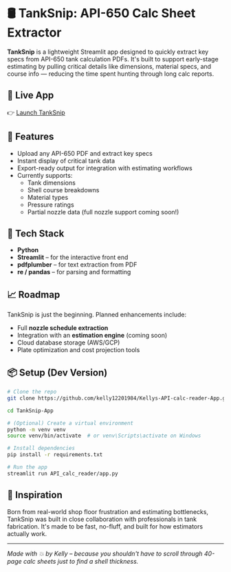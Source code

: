 # 🛢️ TankSnip: API-650 Calc Sheet Extractor

**TankSnip** is a lightweight Streamlit app designed to quickly extract key specs from API-650 tank calculation PDFs. It's built to support early-stage estimating by pulling critical details like dimensions, material specs, and course info — reducing the time spent hunting through long calc reports.

## 🚀 Live App  
👉 [Launch TankSnip](https://tanksnip.streamlit.app)

## 📂 Features

- Upload any API-650 PDF and extract key specs
- Instant display of critical tank data
- Export-ready output for integration with estimating workflows
- Currently supports:
  - Tank dimensions
  - Shell course breakdowns
  - Material types
  - Pressure ratings
  - Partial nozzle data (full nozzle support coming soon!)

## 🔧 Tech Stack

- **Python**
- **Streamlit** – for the interactive front end
- **pdfplumber** – for text extraction from PDF
- **re / pandas** – for parsing and formatting

## 📈 Roadmap

TankSnip is just the beginning. Planned enhancements include:

- Full **nozzle schedule extraction**
- Integration with an **estimation engine** (coming soon)
- Cloud database storage (AWS/GCP)
- Plate optimization and cost projection tools

## 📦 Setup (Dev Version)

```bash
# Clone the repo
git clone https://github.com/kelly12201984/Kellys-API-calc-reader-App.git

cd TankSnip-App

# (Optional) Create a virtual environment
python -m venv venv
source venv/bin/activate  # or venv\Scripts\activate on Windows

# Install dependencies
pip install -r requirements.txt

# Run the app
streamlit run API_calc_reader/app.py
```

## 🧠 Inspiration

Born from real-world shop floor frustration and estimating bottlenecks, TankSnip was built in close collaboration with professionals in tank fabrication. It's made to be fast, no-fluff, and built for how estimators actually work.

---

*Made with 💥 by Kelly – because you shouldn't have to scroll through 40-page calc sheets just to find a shell thickness.*
